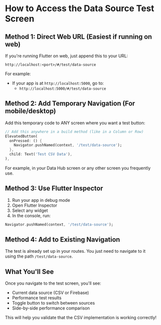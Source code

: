 # How to Access the Data Source Test Screen

## Method 1: Direct Web URL (Easiest if running on web)
If you're running Flutter on web, just append this to your URL:
```
http://localhost:<port>/#/test/data-source
```

For example:
- If your app is at `http://localhost:5000`, go to:
  - `http://localhost:5000/#/test/data-source`

## Method 2: Add Temporary Navigation (For mobile/desktop)

Add this temporary code to ANY screen where you want a test button:

```dart
// Add this anywhere in a build method (like in a Column or Row)
ElevatedButton(
  onPressed: () {
    Navigator.pushNamed(context, '/test/data-source');
  },
  child: Text('Test CSV Data'),
),
```

For example, in your Data Hub screen or any other screen you frequently use.

## Method 3: Use Flutter Inspector
1. Run your app in debug mode
2. Open Flutter Inspector
3. Select any widget
4. In the console, run:
```dart
Navigator.pushNamed(context, '/test/data-source');
```

## Method 4: Add to Existing Navigation
The test is already set up in your routes. You just need to navigate to it using the path `/test/data-source`.

## What You'll See
Once you navigate to the test screen, you'll see:
- Current data source (CSV or Firebase)
- Performance test results
- Toggle button to switch between sources
- Side-by-side performance comparison

This will help you validate that the CSV implementation is working correctly!